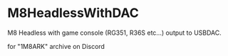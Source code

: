 # M8HeadlessWithDAC
M8 Headless with game console (RG351, R36S etc...) output to USBDAC.

for "1M8ARK" archive on Discord

